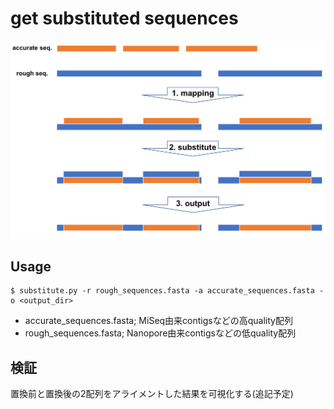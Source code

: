 # get substituted sequences
![](./_/1.png)
## Usage
```
$ substitute.py -r rough_sequences.fasta -a accurate_sequences.fasta -o <output_dir>
```
- accurate_sequences.fasta; MiSeq由来contigsなどの高quality配列
- rough_sequences.fasta; Nanopore由来contigsなどの低quality配列

## 検証
置換前と置換後の2配列をアライメントした結果を可視化する(追記予定)
